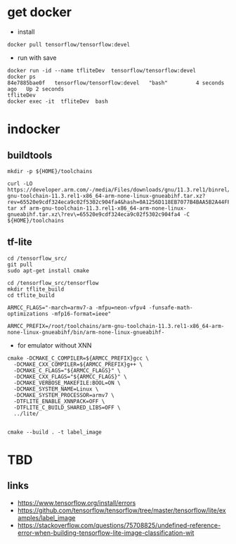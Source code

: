 # get docker

* install
```
docker pull tensorflow/tensorflow:devel
```

* run with save

```
docker run -id --name tfliteDev  tensorflow/tensorflow:devel
docker ps                                                   
84e7885bae0f   tensorflow/tensorflow:devel   "bash"         4 seconds ago   Up 2 seconds                                                                                                         tfliteDev
docker exec -it  tfliteDev  bash
```

# indocker 

## buildtools

```
mkdir -p ${HOME}/toolchains

curl -LO https://developer.arm.com/-/media/Files/downloads/gnu/11.3.rel1/binrel/arm-gnu-toolchain-11.3.rel1-x86_64-arm-none-linux-gnueabihf.tar.xz?rev=65520e9cdf324eca9c02f5302c904fa4&hash=0A1256D118EB7077B4BAA5B2A44FFB72
tar xf arm-gnu-toolchain-11.3.rel1-x86_64-arm-none-linux-gnueabihf.tar.xz\?rev\=65520e9cdf324eca9c02f5302c904fa4 -C ${HOME}/toolchains

```

## tf-lite

```
cd /tensorflow_src/
git pull 
sudo apt-get install cmake

cd /tensorflow_src/tensorflow
mkdir tflite_build
cd tflite_build

ARMCC_FLAGS="-march=armv7-a -mfpu=neon-vfpv4 -funsafe-math-optimizations -mfp16-format=ieee"

ARMCC_PREFIX=/root/toolchains/arm-gnu-toolchain-11.3.rel1-x86_64-arm-none-linux-gnueabihf/bin/arm-none-linux-gnueabihf-
```

* for emulator without XNN

```
cmake -DCMAKE_C_COMPILER=${ARMCC_PREFIX}gcc \
  -DCMAKE_CXX_COMPILER=${ARMCC_PREFIX}g++ \
  -DCMAKE_C_FLAGS="${ARMCC_FLAGS}" \
  -DCMAKE_CXX_FLAGS="${ARMCC_FLAGS}" \
  -DCMAKE_VERBOSE_MAKEFILE:BOOL=ON \
  -DCMAKE_SYSTEM_NAME=Linux \
  -DCMAKE_SYSTEM_PROCESSOR=armv7 \
  -DTFLITE_ENABLE_XNNPACK=OFF \
  -DTFLITE_C_BUILD_SHARED_LIBS=OFF \
  ../lite/


cmake --build . -t label_image

```


# TBD

## links

* https://www.tensorflow.org/install/errors
* https://github.com/tensorflow/tensorflow/tree/master/tensorflow/lite/examples/label_image
* https://stackoverflow.com/questions/75708825/undefined-reference-error-when-building-tensorflow-lite-image-classification-wit
